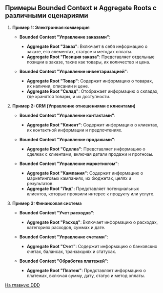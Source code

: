 ## Примеры Bounded Context и Aggregate Roots с различными сценариями

1. **Пример 1: Электронная коммерция**

    - **Bounded Context "Управление заказами"**:
        - **Aggregate Root "Заказ"**: Включает в себя информацию о заказе, его элементах, статусе и методах оплаты.
        - **Aggregate Root "Позиция заказа"**: Представляет отдельные позиции в заказе, такие как товары, их количество и цена.

    - **Bounded Context "Управление инвентаризацией"**:
        - **Aggregate Root "Товар"**: Содержит информацию о товарах, их наличии, описании и цене.
        - **Aggregate Root "Склад"**: Отображает информацию о складах, где хранятся товары, и их доступности.

2. **Пример 2: CRM (Управление отношениями с клиентами)**

    - **Bounded Context "Управление контактами"**:
        - **Aggregate Root "Клиент"**: Содержит информацию о клиентах, их контактной информации и предпочтениях.

    - **Bounded Context "Управление продажами"**:
        - **Aggregate Root "Сделка"**: Представляет информацию о сделках с клиентами, включая детали продажи и прогнозы.

    - **Bounded Context "Управление маркетингом"**:
        - **Aggregate Root "Кампания"**: Содержит информацию о маркетинговых кампаниях, их бюджетах, целях и результатов.
        - **Aggregate Root "Лид"**: Представляет потенциальных клиентов, которые проявили интерес к продукту или услуге.

3. **Пример 3: Финансовая система**

    - **Bounded Context "Учет расходов"**:
        - **Aggregate Root "Расход"**: Включает информацию о расходах, категориях расходов, суммах и дате.

    - **Bounded Context "Управление счетами"**:
        - **Aggregate Root "Счет"**: Содержит информацию о банковских счетах, балансах, транзакциях и статусах.

    - **Bounded Context "Обработка платежей"**:
        - **Aggregate Root "Платеж"**: Представляет информацию о платежах, включая сумму, дату, статус и метод оплаты.

[На главную DDD](main.md)